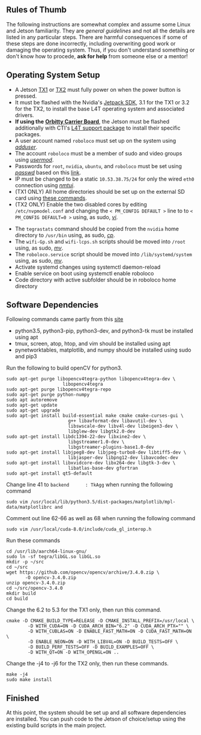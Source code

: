 ## Rules of Thumb
The following instructions are somewhat complex and assume some Linux and Jetson familiarity.
They are *general guidelines* and not all the details are listed in any particular steps.
There are harmful consequences if some of these steps are done incorrectly, including overwriting good work or damaging the operating system.
Thus, if you don't understand something or don't know how to procede, **ask for help** from someone else or a mentor!

## Operating System Setup
- A Jetson [TX1](https://elinux.org/Jetson_TX1) or [TX2](https://elinux.org/Jetson_TX2) must fully power on when the power button is pressed.
- It must be flashed with the Nvidia's [Jetpack SDK](https://developer.nvidia.com/embedded/jetpack), 3.1 for the TX1 or 3.2 for the TX2, to install the base L4T operating system and associated drivers.
- **If using the** [**Orbitty Carrier Board**](connecttech.com/product/orbitty-carrier-for-nvidia-jetson-tx2-tx1/), the Jetson must be flashed additionally with CTI's [L4T support package](connecttech.com/product/orbitty-carrier-for-nvidia-jetson-tx2-tx1/) to install their specific packages.
- A user account named `roboloco` must set up on the system using [*adduser*](https://manpages.ubuntu.com/manpages/xenial/en/man8/adduser.8.html).
- The account `roboloco` must be a member of sudo and video groups using [*usermod*](https://manpages.ubuntu.com/manpages/xenial/man8/usermod.8.html).
- Passwords for `root`, `nvidia`, `ubuntu`, and `roboloco` must be set using [*passwd*](https://manpages.ubuntu.com/manpages/trusty/man5/passwd.5.html) based on this [link](https://goo.gl/G4gK9V).
- IP must be changed to be a static `10.53.38.75/24` for only the wired `eth0` connection using [*nmtui*](https://manpages.ubuntu.com/manpages/xenial/en/man1/nmtui.1.html).
- (TX1 ONLY) All home directories should be set up on the external SD card using [these commands](https://help.ubuntu.com/community/Partitioning/Home/Moving).
- (TX2 ONLY) Enable the two disabled cores by editing `/etc/nvpmodel.conf` and changing the `< PM_CONFIG DEFAULT >` line to to `< PM_CONFIG DEFAULT=0 >` using, as sudo, [*vi*](https://manpages.ubuntu.com/manpages/xenial/en/man1/vi.1posix.html).
<!--- Check if above statement is actually true and edit to actually match the line number and provide entire line--->
- The `tegrastats` command should be copied from the `nvidia` home directory to `/usr/bin` using, as sudo, [*cp*](https://manpages.ubuntu.com/manpages/xenial/man1/cp.1.html).
- The `wifi-Gp.sh` and `wifi-lcps.sh` scripts should be moved into `/root` using, as sudo, [*mv*](https://manpages.ubuntu.com/manpages/xenial/man1/mv.1.html).
- The `roboloco.service` script should be moved into `/lib/systemd/system` using, as sudo, [*mv*](https://manpages.ubuntu.com/manpages/xenial/man1/mv.1.html).
- Activate systemd changes using systemctl daemon-reload
- Enable service on boot using systemctl enable roboloco
- Code directory with active subfolder should be in roboloco home directory

## Software Dependencies
Following commands came partly from this [site](https://jkjung-avt.github.io/opencv3-on-tx2/)
- python3.5, python3-pip, python3-dev, and python3-tk must be installed using apt
- tmux, screen, atop, htop, and vim should be installed using apt
- pynetworktables, matplotlib, and numpy should be installed using sudo and pip3

Run the following to build openCV for python3.
```
sudo apt-get purge libopencv4tegra-python libopencv4tegra-dev \
                     libopencv4tegra
sudo apt-get purge libopencv4tegra-repo
sudo apt-get purge python-numpy
sudo apt autoremove
sudo apt-get update
sudo apt-get upgrade
sudo apt-get install build-essential make cmake cmake-curses-gui \
                       g++ libavformat-dev libavutil-dev \
                       libswscale-dev libv4l-dev libeigen3-dev \
                       libglew-dev libgtk2.0-dev
sudo apt-get install libdc1394-22-dev libxine2-dev \
                       libgstreamer1.0-dev \
                       libgstreamer-plugins-base1.0-dev
sudo apt-get install libjpeg8-dev libjpeg-turbo8-dev libtiff5-dev \
                       libjasper-dev libpng12-dev libavcodec-dev
sudo apt-get install libxvidcore-dev libx264-dev libgtk-3-dev \
                       libatlas-base-dev gfortran
sudo apt-get install qt5-default
```
Change line 41 to `backend      : TkAgg` when running the following command
```
sudo vim /usr/local/lib/python3.5/dist-packages/matplotlib/mpl-data/matplotlibrc and 
```
Comment out line 62-66 as well as 68 when running the following command
```
sudo vim /usr/local/cuda-8.0/include/cuda_gl_interop.h 
```
Run these commands
```
cd /usr/lib/aarch64-linux-gnu/
sudo ln -sf tegra/libGL.so libGL.so
mkdir -p ~/src
cd ~/src
wget https://github.com/opencv/opencv/archive/3.4.0.zip \
       -O opencv-3.4.0.zip
unzip opencv-3.4.0.zip
cd ~/src/opencv-3.4.0
mkdir build
cd build
```
Change the 6.2 to 5.3 for the TX1 only, then run this command.
```
cmake -D CMAKE_BUILD_TYPE=RELEASE -D CMAKE_INSTALL_PREFIX=/usr/local \
        -D WITH_CUDA=ON -D CUDA_ARCH_BIN="6.2" -D CUDA_ARCH_PTX="" \
        -D WITH_CUBLAS=ON -D ENABLE_FAST_MATH=ON -D CUDA_FAST_MATH=ON \
        -D ENABLE_NEON=ON -D WITH_LIBV4L=ON -D BUILD_TESTS=OFF \
        -D BUILD_PERF_TESTS=OFF -D BUILD_EXAMPLES=OFF \
        -D WITH_QT=ON -D WITH_OPENGL=ON ..
```

Change the -j4 to -j6 for the TX2 only, then run these commands.
```
make -j4
sudo make install
```

## Finished
At this point, the system should be set up and all software dependencies are installed. You can push code to the Jetson of choice/setup using the existing build scripts in the main project.
